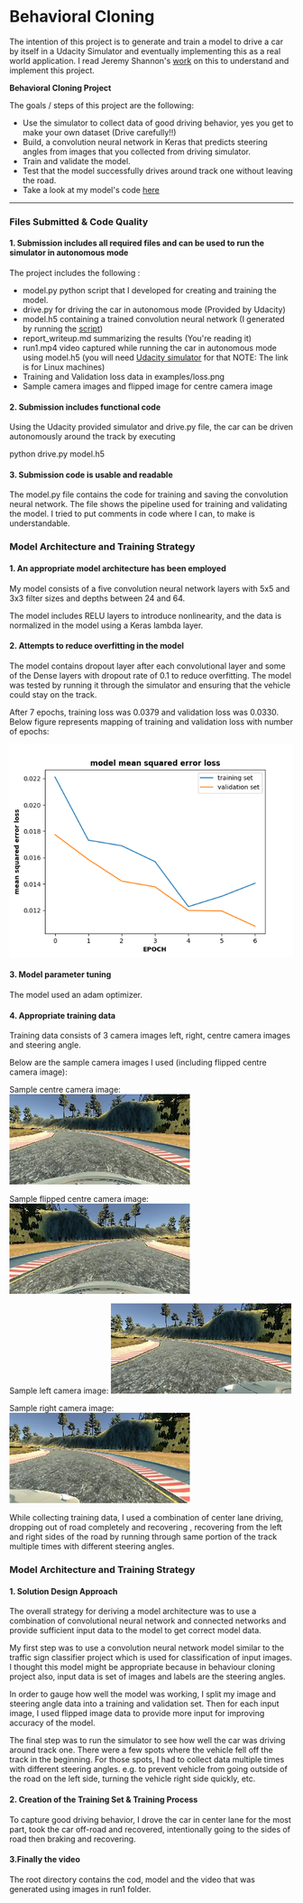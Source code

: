 # **Behavioral Cloning** 

[//]: # (Image References)

[centre_image]: ./examples/centre_image.jpg "Sample Centre Camera Image: "
[flipped_centre_image]: ./examples/flipped_centre_image.jpg "Sample Flipped Centre Camera Image: "
[left_image]: ./examples/left_image.jpg "Sample Left Camera Image: "
[right_image]: ./examples/right_image.jpg "Sample Right Camera Image: "
[loss_data]: ./examples/loss.png "Training and Validation Loss Data: "

The intention of this project is to generate and train a model to drive a car by itself in a Udacity Simulator and eventually implementing this as a real world application. I read Jeremy Shannon's [work](https://github.com/jeremy-shannon) on this to understand and implement this project.

**Behavioral Cloning Project**

The goals / steps of this project are the following:
* Use the simulator to collect data of good driving behavior, yes you get to make your own dataset (Drive carefully!!)
* Build, a convolution neural network in Keras that predicts steering angles from images that you collected from driving simulator.
* Train and validate the model.
* Test that the model successfully drives around track one without leaving the road.
* Take a look at my model's code [here](https://github.com/vyaspartm/CarND-Behavioral-Cloning-P3/blob/master/model.py)

---
### Files Submitted & Code Quality

#### 1. Submission includes all required files and can be used to run the simulator in autonomous mode

The project includes the following :
* model.py python script that I developed for creating and training the model.
* drive.py for driving the car in autonomous mode (Provided by Udacity)
* model.h5 containing a trained convolution neural network (I generated by running the [script](https://github.com/vyaspartm/CarND-Behavioral-Cloning-P3/blob/master/model.py))
* report_writeup.md summarizing the results (You're reading it)
* run1.mp4 video captured while running the car in autonomous mode using model.h5 (you will need [Udacity simulator](https://d17h27t6h515a5.cloudfront.net/topher/2017/February/58ae46bb_linux-sim/linux-sim.zip) for that NOTE: The link is for Linux machines)
* Training and Validation loss data in examples/loss.png
* Sample camera images and flipped image for centre camera image

#### 2. Submission includes functional code
Using the Udacity provided simulator and drive.py file, the car can be driven autonomously around the track by executing 

python drive.py model.h5

#### 3. Submission code is usable and readable

The model.py file contains the code for training and saving the convolution neural network. The file shows the pipeline used for training and validating the model. I tried to put comments in code where I can, to make is understandable.

### Model Architecture and Training Strategy

#### 1. An appropriate model architecture has been employed

My model consists of a five convolution neural network layers with 5x5 and 3x3 filter sizes and depths between 24 and 64. 

The model includes RELU layers to introduce nonlinearity, and the data is normalized in the model using a Keras lambda layer. 

#### 2. Attempts to reduce overfitting in the model

The model contains dropout layer after each convolutional layer and some of the Dense layers with dropout rate of 0.1 to reduce overfitting. The model was tested by running it through the simulator and ensuring that the vehicle could stay on the track.

After 7 epochs, training loss was 0.0379 and validation loss was 0.0330.
Below figure represents mapping of training and validation loss with number of epochs:

![alt text][loss_data] 

#### 3. Model parameter tuning

The model used an adam optimizer.

#### 4. Appropriate training data

Training data consists of 3 camera images left, right, centre camera images and steering angle. 

Below are the sample camera images I used (including flipped centre camera image):

Sample centre camera image:
![alt text][centre_image]

Sample flipped centre camera image:
![alt text][flipped_centre_image]

Sample left camera image:
![alt text][left_image]

Sample right camera image:
![alt text][right_image] 

While collecting training data, I used a combination of center lane driving, dropping out of road completely and recovering , recovering from the left and right sides of the road by running through same portion of the track multiple times with different steering angles.

### Model Architecture and Training Strategy

#### 1. Solution Design Approach

The overall strategy for deriving a model architecture was to use a combination of convolutional neural network and connected networks and provide sufficient input data to the model to get correct model data.

My first step was to use a convolution neural network model similar to the traffic sign classifier project which is used for classification of input images. I thought this model might be appropriate because in behaviour cloning project also, input data is set of images and labels are the steering angles.

In order to gauge how well the model was working, I split my image and steering angle data into a training and validation set. Then for each input image, I used flipped image data to provide more input for improving accuracy of the model.

The final step was to run the simulator to see how well the car was driving around track one. There were a few spots where the vehicle fell off the track in the beginning. For those spots, I had to collect data multiple times with different steering angles. e.g. to prevent vehicle from going outside of the road on the left side, turning the vehicle right side quickly, etc. 


#### 2. Creation of the Training Set & Training Process

To capture good driving behavior, I drove the car in center lane for the most part, took the car off-road and recovered, intentionally going to the sides of road then braking and recovering.

#### 3.Finally the video

The root directory contains the cod, model and the video that was generated using images in run1 folder.